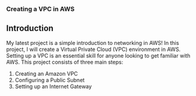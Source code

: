 ### Creating a VPC in AWS

## Introduction
My latest project is a simple introduction to networking in AWS! In this project, I will create a Virtual Private Cloud (VPC) environment in AWS. Setting up a VPC is an essential skill for anyone looking to get familiar with AWS. This project consists of three main steps:

  1. Creating an Amazon VPC
  2. Configuring a Public Subnet
  3. Setting up an Internet Gateway
